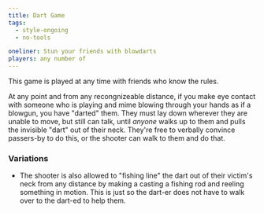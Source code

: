 ```yaml
---
title: Dart Game
tags:
  - style-ongoing
  - no-tools

oneliner: Stun your friends with blowdarts
players: any number of
---
```

This game is played at any time with friends who know the rules.

At any point and from any recongnizeable distance, if you make eye contact with someone who is playing and mime blowing through your hands as if a blowgun, you have "darted" them. They must lay down wherever they are unable to move, but still can talk, until _anyone_ walks up to them and pulls the invisible "dart" out of their neck. They're free to verbally convince passers-by to do this, or the shooter can walk to them and do that.

### Variations
* The shooter is also allowed to "fishing line" the dart out of their victim's neck from any distance by making a casting a fishing rod and reeling something in motion. This is just so the dart-er does not have to walk over to the dart-ed to help them.
